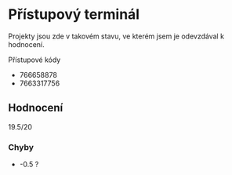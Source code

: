 # Přístupový terminál

Projekty jsou zde v takovém stavu, ve kterém jsem je odevzdával k hodnocení.

Přístupové kódy

 * 766658878
 * 7663317756

## Hodnocení

19.5/20

### Chyby

 * -0.5 ?
